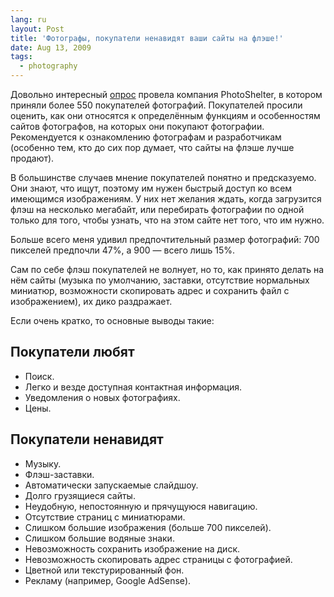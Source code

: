 ```yaml
---
lang: ru
layout: Post
title: 'Фотографы, покупатели ненавидят ваши сайты на флэше!'
date: Aug 13, 2009
tags:
  - photography
---
```


Довольно интересный [опрос](http://www.photoshelter.com/mkt/photo-buyer-survey-2009 "PhotoShelter's 2009 What Buyers Want survey — all about photography websites. Get the results for free.") провела компания PhotoShelter, в котором приняли более 550 покупателей фотографий. Покупателей просили оценить, как они относятся к определённым функциям и особенностям сайтов фотографов, на которых они покупают фотографии. Рекомендуется к ознакомлению фотографам и разработчикам (особенно тем, кто до сих пор думает, что сайты на флэше лучше продают).

<!--more-->

В большинстве случаев мнение покупателей понятно и предсказуемо. Они знают, что ищут, поэтому им нужен быстрый доступ ко всем имеющимся изображениям. У них нет желания ждать, когда загрузится флэш на несколько мегабайт, или перебирать фотографии по одной только для того, чтобы узнать, что на этом сайте нет того, что им нужно.

Больше всего меня удивил предпочтительный размер фотографий: 700 пикселей предпочли 47%, а 900 — всего лишь 15%.

Сам по себе флэш покупателей не волнует, но то, как принято делать на нём сайты (музыка по умолчанию, заставки, отсутствие нормальных миниатюр, возможности скопировать адрес и сохранить файл с изображением), их дико раздражает.

Если очень кратко, то основные выводы такие:

## Покупатели любят

* Поиск.
* Легко и везде доступная контактная информация.
* Уведомления о новых фотографиях.
* Цены.

## Покупатели ненавидят

* Музыку.
* Флэш-заставки.
* Автоматически запускаемые слайдшоу.
* Долго грузящиеся сайты.
* Неудобную, непостоянную и прячущуюся навигацию.
* Отсутствие страниц с миниатюрами.
* Слишком большие изображения (больше 700 пикселей).
* Слишком большие водяные знаки.
* Невозможность сохранить изображение на диск.
* Невозможность скопировать адрес страницы с фотографией.
* Цветной или текстурированный фон.
* Рекламу (например, Google AdSense).
